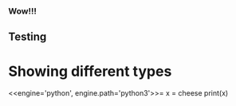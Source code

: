 ### Wow!!!
## Testing
# Showing different types
<<engine='python', engine.path='python3'>>=
x = cheese
print(x)

